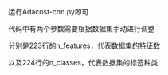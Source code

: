 运行Adacost-cnn.py即可

代码中有两个参数需要根据数据集手动进行调整

分别是223行的n_features，代表数据集的特征数

以及224行的n_classes，代表数据集的标签种类